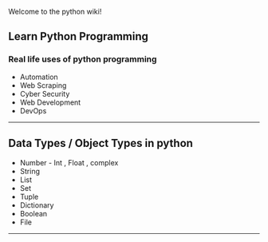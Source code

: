 Welcome to the python wiki!

## Learn Python Programming 

### Real life uses of python programming 
- Automation 
- Web Scraping 
- Cyber Security 
- Web Development 
- DevOps

***

## Data Types / Object Types in python 
- Number - Int , Float , complex
- String 
- List 
- Set 
- Tuple
- Dictionary 
- Boolean 
- File 

***
